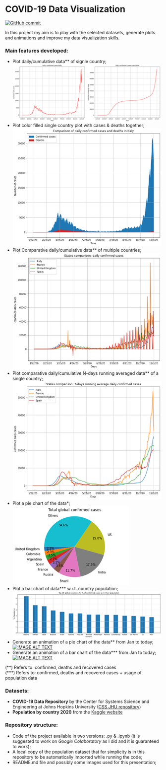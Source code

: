 # COVID-19 Data Visualization

[![GitHub commit](https://img.shields.io/github/last-commit/MatteGarba/Covid19-Data-Visualization)](https://github.com/MatteGarba/Covid19-Data-Visualization/commits/main)

In this project my aim is to play with the selected datasets, generate plots and animations and improve my data visualization skills.

### Main features developed:
*   Plot daily/cumulative data** of signle country;  
![img1](IMG1-Single-country-plots.png)
*   Plot color filled single country plot with cases & deaths together;  
![img5](IMG5-Filled-plot-single-country.png)
*   Plot Comparative daily/cumulative data** of multiple countries;  
![img2](IMG2-Multiple-countries-plot.png)
*   Plot comparative daily/cumulative N-days running averaged data** of a single country;  
![img6](IMG6-Multiple-countries-RAVG-plot.png)
*   Plot a pie chart of the data*;  
![img3](IMG3-Pie-global-countries.png)
*   Plot a bar chart of data*** w.r.t. country population;  
![img4](IMG4-Bar-global-countries.png)
*   Generate an animation of a pie chart of the data** from Jan to today;  
[![IMAGE ALT TEXT](http://img.youtube.com/vi/hY6RltY-E6o/0.jpg)](https://youtu.be/hY6RltY-E6o "Pie chart animation")
*   Generate an animation of a bar chart of the data*** from Jan to today;  
[![IMAGE ALT TEXT](http://img.youtube.com/vi/asRKVqWQ0aY/0.jpg)](https://youtu.be/asRKVqWQ0aY "Bar chart animation")

(\*\*) Refers to: confirmed, deaths and recovered cases  
(\*\*\*) Refers to: confirmed, deaths and recovered cases + usage of population data  

### Datasets:

*   __COVID-19 Data Repository__ by the Center for Systems Science and Engineering at Johns Hopkins University ([CSS JHU repository](https://github.com/CSSEGISandData/COVID-19))
*   __Population by country 2020__ from the [Kaggle website](https://www.kaggle.com/tanuprabhu/population-by-country-2020)


### Repository structure:
* Code of the project available in two versions: .py & .ipynb (it is suggested to work on *Google Colaboratory* as I did and it is guaranteed to work);
* A local copy of the population dataset that for simplicity is in this repository to be automatically imported while running the code;
* README.md file and possibly some images used for this presentation;
